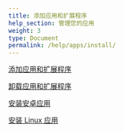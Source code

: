 ```yaml
---
title: 添加应用和扩展程序
help_section: 管理您的应用
weight: 3
type: Document
permalink: /help/apps/install/
---
```


[添加应用和扩展程序](/help/apps/install/extensions/)

[卸载应用和扩展程序](/help/apps/install/uninstall/)

[安装安卓应用](/help/apps/install/android/)

[安装 Linux 应用](/help/apps/install/linux/)
